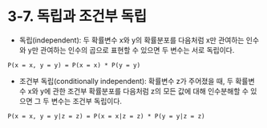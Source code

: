 # 3-7. 독립과 조건부 독립

* 독립(independent): 두 확률변수 x와 y의 확률분포를 다음처럼 x만 관여하는 인수와 y만 관여하는 인수의 곱으로 표현할 수 있으면 두 변수는 서로 독립이다.

```
P(x = x, y = y) = P(x = x) * P(y = y)
```

* 조건부 독립(conditionally independent): 확률변수 z가 주어졌을 때, 두 확률변수 x와 y에 관한 조건부 확률분포를 다음처럼 z의 모든 값에 대해 인수분해할 수 있으면 그 두 변수는 조건부 독립이다.

```
P(x = x, y = y|z = z) = P(x = x|z = z) * P(y = y|z = z)
```
